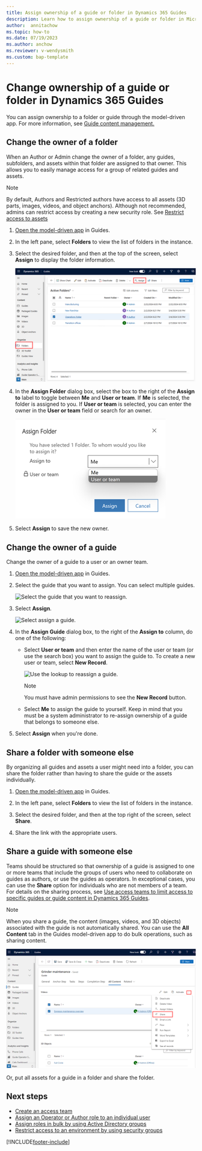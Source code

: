 ```yaml
---
title: Assign ownership of a guide or folder in Dynamics 365 Guides
description: Learn how to assign ownership of a guide or folder in Microsoft Dynamics 365 Guides.
author:  annitachow
ms.topic: how-to
ms.date: 07/19/2023
ms.author: anchow
ms.reviewer: v-wendysmith
ms.custom: bap-template
---
```


# Change ownership of a guide or folder in Dynamics 365 Guides

You can assign ownership to a folder or guide through the model-driven app. For more information, see [Guide content management.](admin-content-mgmt.md)

## Change the owner of a folder

When an Author or Admin change the owner of a folder, any guides, subfolders, and assets within that folder are assigned to that owner. This allows you to easily manage access for a group of related guides and assets.

> [!NOTE]
> By default, Authors and Restricted authors have access to all assets (3D parts, images, videos, and object anchors). Although not recommended, admins can restrict access by creating a new security role. See [Restrict access to assets](admin-restrict-access-assets.md) 

1. [Open the model-driven app](open-model-driven-app.md) in Guides.

1. In the left pane, select **Folders** to view the list of folders in the instance.

1. Select the desired folder, and then at the top of the screen, select **Assign** to display the folder information.

    ![Assign command highlighted at top of screen.](media/folders-assign.PNG "Assign command highlighted at top of screen")

1. In the **Assign Folder** dialog box, select the box to the right of the **Assign to** label to toggle between **Me** and **User or team**. If **Me** is selected, the folder is assigned to you. If **User or team** is selected, you can enter the owner in the **User or team** field or search for an owner.

    ![Screenshot of Assign to dialog box.](media/folder-assign-to.png "Screenshot of Assign to dialog box")

1. Select **Assign** to save the new owner.

## Change the owner of a guide

Change the owner of a guide to a user or an owner team.

1. [Open the model-driven app](open-model-driven-app.md) in Guides.

1. Select the guide that you want to assign. You can select multiple guides.

   ![Select the guide that you want to reassign.](media/admin-access-assign-01.PNG "Select the guide that you want to reassign")

1. Select **Assign**.

   ![Select assign a guide.](media/admin-access-assign-02a.PNG "Select assign a guide")

1. In the **Assign Guide** dialog box, to the right of the **Assign to** column, do one of the following:

    - Select **User or team** and then enter the name of the user or team (or use the search box) you want to assign the guide to. To create a new user or team, select **New Record**.

      ![Use the lookup to reassign a guide.](media/admin-access-assign-04a.PNG "Use the lookup to reassign a guide")

      > [!NOTE]
      > You must have admin permissions to see the **New Record** button.

    - Select **Me** to assign the guide to yourself. Keep in mind that you must be a system administrator to re-assign ownership of a guide that belongs to someone else.

1. Select **Assign** when you're done.

## Share a folder with someone else

By organizing all guides and assets a user might need into a folder, you can share the folder rather than having to share the guide or the assets individually.

1. [Open the model-driven app](open-model-driven-app.md) in Guides.

1. In the left pane, select **Folders** to view the list of folders in the instance.

1. Select the desired folder, and then at the top right of the screen, select **Share**.

1. Share the link with the appropriate users.

## Share a guide with someone else

Teams should be structured so that ownership of a guide is assigned to one or more teams that include the groups of users who need to collaborate on guides as authors, or use the guides as operators. In exceptional cases, you can use the **Share** option for individuals who are not members of a team. For details on the sharing process, see [Use access teams to limit access to specific guides or guide content in Dynamics 365 Guides](/dynamics365/mixed-reality/guides/admin-access-teams).

> [!NOTE]
> When you share a guide, the content (images, videos, and 3D objects) associated with the guide is not automatically shared. You can use the **All Content** tab in the Guides model-driven app to do bulk operations, such as sharing content. 
>
> ![Screenshot of All Content tab in the Guides model-driven app.](media/mda-all-content-tab.PNG "Screenshot of All Content tab in the Guides model-driven app")
>
> Or, put all assets for a guide in a folder and share the folder.

## Next steps

- [Create an access team](admin-access-teams.md)
- [Assign an Operator or Author role to an individual user](assign-role.md)
- [Assign roles in bulk by using Active Directory groups](admin-assign-role-groups.md)
- [Restrict access to an environment by using security groups](admin-security.md)

[!INCLUDE[footer-include](../includes/footer-banner.md)]
